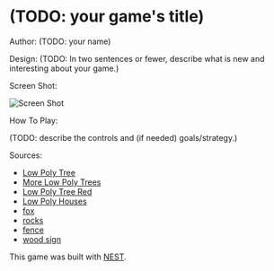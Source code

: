 # (TODO: your game's title)

Author: (TODO: your name)

Design: (TODO: In two sentences or fewer, describe what is new and interesting about your game.)

Screen Shot:

![Screen Shot](screenshot.png)

How To Play:

(TODO: describe the controls and (if needed) goals/strategy.)

Sources: 
* [Low Poly Tree](https://sketchfab.com/simonustal)
* [More Low Poly Trees](https://sketchfab.com/3d-models/low-poly-trees-51cae4a194344e8bbfbd0a4cff205f76)
* [Low Poly Tree Red](https://sketchfab.com/3d-models/rocks-low-poly-starter-pack-2a362c908b1047539b1f4f5d78d30b4e)
* [Low Poly Houses](https://sketchfab.com/3d-models/low-poly-environment-2e18c1baa9164093ad2e99e0a904363a)
* [fox](https://sketchfab.com/3d-models/fox-8f4967b2860044279457fa2465f59f76)
* [rocks](https://sketchfab.com/3d-models/rocks-low-poly-starter-pack-2a362c908b1047539b1f4f5d78d30b4e)
* [fence](https://sketchfab.com/3d-models/fence-b5a3d0b102ee43498c87bf80db94bc3e#download)
* [wood sign](https://sketchfab.com/3d-models/wooden-sign-low-poly-923ce9265cf244558ffa3b8c127d8111)

This game was built with [NEST](NEST.md).

